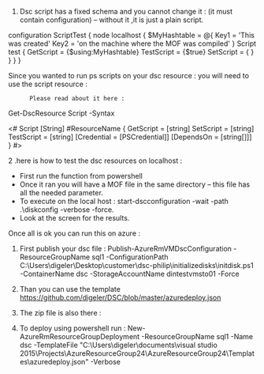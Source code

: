 1.	Dsc script has a fixed schema and you cannot change it : (it must contain configuration) – without it ,it is just a plain script.

configuration ScriptTest {
    node localhost {
       $MyHashtable = @{
           Key1 = 'This was created'
           Key2 = 'on the machine where the MOF was compiled'
       }
       Script test {
           GetScript = {$using:MyHashtable}
           TestScript = {$true}
           SetScript = { }
       }
    }
}

Since you wanted to run ps scripts on your dsc resource : you will need to use the script resource :

          Please read about it here :
Get-DscResource Script -Syntax
 
<#
Script [String] #ResourceName
{
    GetScript = [string]
    SetScript = [string]
    TestScript = [string]
    [Credential = [PSCredential]]
    [DependsOn = [string[]]]
}
#>

2 .here is how to test the dsc resources on localhost :

-	First run the function from powershell
-	Once it ran you will have a MOF file in the same directory – this file has all the needed parameter.
-	To execute on the local host : start-dscconfiguration -wait -path .\diskconfig -verbose -force.
-	Look at the screen for the results.

Once all is ok you can run this on azure :

1.	First publish your dsc file :
Publish-AzureRmVMDscConfiguration -ResourceGroupName sql1 -ConfigurationPath C:\Users\digeler\Desktop\customer\dsc-philip\initializedisks\initdisk.ps1 -ContainerName dsc -StorageAccountName dintestvmsto01 -Force

2.	Than you can use the template https://github.com/digeler/DSC/blob/master/azuredeploy.json
3.	 The zip file is also there : 
4.	 To deploy using powershell run : New-AzureRmResourceGroupDeployment -ResourceGroupName sql1 -Name dsc -TemplateFile "C:\Users\digeler\documents\visual studio 2015\Projects\AzureResourceGroup24\AzureResourceGroup24\Templates\azuredeploy.json" -Verbose
